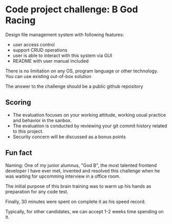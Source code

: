 # Code project challenge: B God Racing
Design file management system with following features:
- user access control 
- support CRUD operations
- user is able to interact with this system via GUI
- README with user manual included

There is no limitation on any OS, program language or other technology. You can use existing out-of-box solution

The answer to the challenge should be a public github repository
## Scoring
- The evaluation focuses on your working attitude, working usual practice and behavior in the sanbox. 
- The evaluation is conducted by reviewing your git commit history related to this project.
- Security concern will be discussed as a bonus points
## Fun fact
Naming: One of my junior alumnus, "God B", the most talented frontend developer I have ever met, invented and resolved this challenge when he was waiting for upcomming interview in a office room.

The initial purpose of this brain training was to warm up his hands as preparation for any code test.

Finally, 30 minutes were spent on complete it as his speed record.

Typically, for other candidates, we can accept 1-2 weeks time spending on it.

<!--A good submission example you can refer to https://github.com/rebootshen/file-management -->
